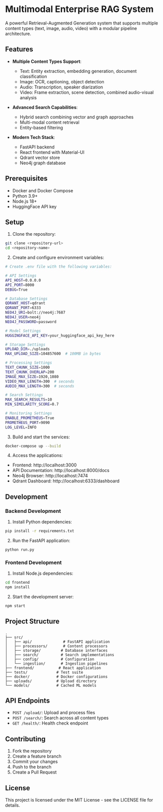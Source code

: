 # Multimodal Enterprise RAG System

A powerful Retrieval-Augmented Generation system that supports multiple content types (text, image, audio, video) with a modular pipeline architecture.

## Features

- **Multiple Content Types Support**:
  - Text: Entity extraction, embedding generation, document classification
  - Image: OCR, captioning, object detection
  - Audio: Transcription, speaker diarization
  - Video: Frame extraction, scene detection, combined audio-visual analysis

- **Advanced Search Capabilities**:
  - Hybrid search combining vector and graph approaches
  - Multi-modal content retrieval
  - Entity-based filtering

- **Modern Tech Stack**:
  - FastAPI backend
  - React frontend with Material-UI
  - Qdrant vector store
  - Neo4j graph database

## Prerequisites

- Docker and Docker Compose
- Python 3.9+
- Node.js 18+
- HuggingFace API key

## Setup

1. Clone the repository:
```bash
git clone <repository-url>
cd <repository-name>
```

2. Create and configure environment variables:
```bash
# Create .env file with the following variables:

# API Settings
API_HOST=0.0.0.0
API_PORT=8000
DEBUG=True

# Database Settings
QDRANT_HOST=qdrant
QDRANT_PORT=6333
NEO4J_URI=bolt://neo4j:7687
NEO4J_USER=neo4j
NEO4J_PASSWORD=password

# Model Settings
HUGGINGFACE_API_KEY=your_huggingface_api_key_here

# Storage Settings
UPLOAD_DIR=./uploads
MAX_UPLOAD_SIZE=104857600  # 100MB in bytes

# Processing Settings
TEXT_CHUNK_SIZE=1000
TEXT_CHUNK_OVERLAP=200
IMAGE_MAX_SIZE=1920,1080
VIDEO_MAX_LENGTH=300  # seconds
AUDIO_MAX_LENGTH=300  # seconds

# Search Settings
MAX_SEARCH_RESULTS=10
MIN_SIMILARITY_SCORE=0.7

# Monitoring Settings
ENABLE_PROMETHEUS=True
PROMETHEUS_PORT=9090
LOG_LEVEL=INFO
```

3. Build and start the services:
```bash
docker-compose up --build
```

4. Access the applications:
- Frontend: http://localhost:3000
- API Documentation: http://localhost:8000/docs
- Neo4j Browser: http://localhost:7474
- Qdrant Dashboard: http://localhost:6333/dashboard

## Development

### Backend Development

1. Install Python dependencies:
```bash
pip install -r requirements.txt
```

2. Run the FastAPI application:
```bash
python run.py
```

### Frontend Development

1. Install Node.js dependencies:
```bash
cd frontend
npm install
```

2. Start the development server:
```bash
npm start
```

## Project Structure

```
.
├── src/
│   ├── api/              # FastAPI application
│   ├── processors/       # Content processors
│   ├── storage/         # Database interfaces
│   ├── search/          # Search implementations
│   ├── config/          # Configuration
│   └── ingestion/       # Ingestion pipelines
├── frontend/           # React application
├── tests/             # Test suite
├── docker/            # Docker configurations
├── uploads/           # Upload directory
└── models/            # Cached ML models
```

## API Endpoints

- `POST /upload/`: Upload and process files
- `POST /search/`: Search across all content types
- `GET /health/`: Health check endpoint

## Contributing

1. Fork the repository
2. Create a feature branch
3. Commit your changes
4. Push to the branch
5. Create a Pull Request

## License

This project is licensed under the MIT License - see the LICENSE file for details. 